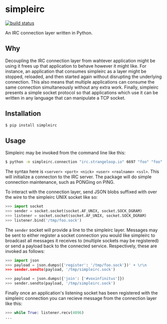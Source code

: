 # simpleirc

[![build status](https://secure.travis-ci.org/maxcountryman/simpleirc.png?branch=master)](https://travis-ci.org/#!/maxcountryman/simpleirc)

An IRC connection layer written in Python.

## Why

Decoupling the IRC connection layer from wahtever application might be using it
frees up that application to behave however it might like. For instance, an
application that consumes simpleirc as a layer might be stopped, reloaded, and
then started again without disrupting the underlying connection. This also
means that multiple applications can consume the same connection simultaneously
without any extra work. Finally, simpleirc presents a simple socket protocol so
that applications which use it can be written in any language that can
manipulate a TCP socket.

## Installation

```sh
$ pip install simpleirc
```

## Usage

Simpleirc may be invoked from the command line like this:

```sh
$ python -m simpleirc.connection "irc.strangeloop.io" 6697 "foo" "foo" "Foo the Bar" 1
```

The syntax here is `<server> <port> <nick> <user> <realname> <ssl>`. This will
initialize a connecton to the IRC server. The package will do simple
connection maintenance, such as PONGing on PING.

To interact with the connection layer, send JSON blobs suffixed with <CR> <LF>
over the wire to the simpleirc UNIX socket like so:

```python
>>> import socket
>>> sender = socket.socket(socket.AF_UNIX, socket.SOCK_DGRAM)
>>> listener = socket.socket(socket.AF_UNIX, socket.SOCK_DGRAM)
>>> listener.bind('/tmp/foo.sock')
```

The `sender` socket will provide a line to the simpleirc layer. Messages may be
sent to either register a socket connection you would like simpleirc to
broadcast all messages it receives to (multiple sockets may be registered) or
send a payload back to the connected service. Respectively, these are invoked
as follows:

```python
>>> import json
>>> payload = json.dumps({'register': '/tmp/foo.sock'})' + \r\n
>>> sender.sendto(payload, '/tmp/simpleirc.sock')
```

```python
>>> payload = json.dumps({'join': ['#voxinfinitus']})
>>> sender.sendto(payload, '/tmp/simpleirc.sock')
```

Finally once an application's listening socket has been registered with the
simpleirc connection you can recieve message from the connection layer like
this:

```python
>>> while True: listener.recv(4096)
... 
```
